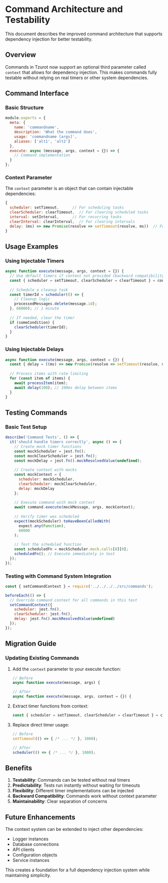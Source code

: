 # Command Architecture and Testability

This document describes the improved command architecture that supports dependency injection for better testability.

## Overview

Commands in Tzurot now support an optional third parameter called `context` that allows for dependency injection. This makes commands fully testable without relying on real timers or other system dependencies.

## Command Interface

### Basic Structure

```javascript
module.exports = {
  meta: {
    name: 'commandname',
    description: 'What the command does',
    usage: 'commandname [args]',
    aliases: ['alt1', 'alt2']
  },
  execute: async (message, args, context = {}) => {
    // Command implementation
  }
};
```

### Context Parameter

The `context` parameter is an object that can contain injectable dependencies:

```javascript
{
  scheduler: setTimeout,      // For scheduling tasks
  clearScheduler: clearTimeout,  // For clearing scheduled tasks
  interval: setInterval,      // For recurring tasks
  clearInterval: clearInterval,  // For clearing intervals
  delay: (ms) => new Promise(resolve => setTimeout(resolve, ms))  // For async delays
}
```

## Usage Examples

### Using Injectable Timers

```javascript
async function execute(message, args, context = {}) {
  // Use default timers if context not provided (backward compatibility)
  const { scheduler = setTimeout, clearScheduler = clearTimeout } = context;
  
  // Schedule a cleanup task
  const timerId = scheduler(() => {
    // Cleanup logic
    processedMessages.delete(message.id);
  }, 60000); // 1 minute
  
  // If needed, clear the timer
  if (someCondition) {
    clearScheduler(timerId);
  }
}
```

### Using Injectable Delays

```javascript
async function execute(message, args, context = {}) {
  const { delay = ((ms) => new Promise(resolve => setTimeout(resolve, ms))) } = context;
  
  // Process items with rate limiting
  for (const item of items) {
    await processItem(item);
    await delay(100); // 100ms delay between items
  }
}
```

## Testing Commands

### Basic Test Setup

```javascript
describe('Command Tests', () => {
  it('should handle timers correctly', async () => {
    // Create mock timer functions
    const mockScheduler = jest.fn();
    const mockClearScheduler = jest.fn();
    const mockDelay = jest.fn().mockResolvedValue(undefined);
    
    // Create context with mocks
    const mockContext = {
      scheduler: mockScheduler,
      clearScheduler: mockClearScheduler,
      delay: mockDelay
    };
    
    // Execute command with mock context
    await command.execute(mockMessage, args, mockContext);
    
    // Verify timer was scheduled
    expect(mockScheduler).toHaveBeenCalledWith(
      expect.any(Function),
      60000
    );
    
    // Test the scheduled function
    const scheduledFn = mockScheduler.mock.calls[0][0];
    scheduledFn(); // Execute immediately in test
  });
});
```

### Testing with Command System Integration

```javascript
const { setCommandContext } = require('../../../../src/commands');

beforeEach(() => {
  // Override command context for all commands in this test
  setCommandContext({
    scheduler: jest.fn(),
    clearScheduler: jest.fn(),
    delay: jest.fn().mockResolvedValue(undefined)
  });
});
```

## Migration Guide

### Updating Existing Commands

1. Add the `context` parameter to your execute function:
   ```javascript
   // Before
   async function execute(message, args) {
   
   // After
   async function execute(message, args, context = {}) {
   ```

2. Extract timer functions from context:
   ```javascript
   const { scheduler = setTimeout, clearScheduler = clearTimeout } = context;
   ```

3. Replace direct timer usage:
   ```javascript
   // Before
   setTimeout(() => { /* ... */ }, 1000);
   
   // After
   scheduler(() => { /* ... */ }, 1000);
   ```

## Benefits

1. **Testability**: Commands can be tested without real timers
2. **Predictability**: Tests run instantly without waiting for timeouts
3. **Flexibility**: Different timer implementations can be injected
4. **Backward Compatibility**: Commands work without context parameter
5. **Maintainability**: Clear separation of concerns

## Future Enhancements

The context system can be extended to inject other dependencies:
- Logger instances
- Database connections
- API clients
- Configuration objects
- Service instances

This creates a foundation for a full dependency injection system while maintaining simplicity.